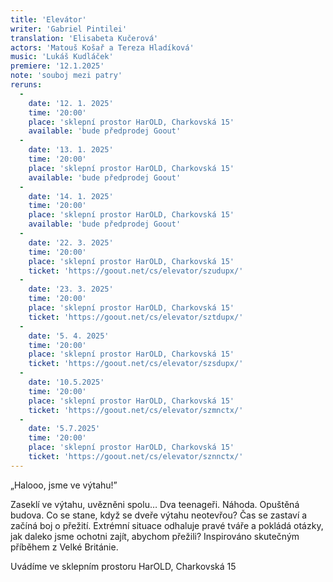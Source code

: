 ```yaml
---
title: 'Elevátor'
writer: 'Gabriel Pintilei'
translation: 'Elisabeta Kučerová'
actors: 'Matouš Košař a Tereza Hladíková'
music: 'Lukáš Kudláček'
premiere: '12.1.2025'
note: 'souboj mezi patry'
reruns:
  -  
    date: '12. 1. 2025'
    time: '20:00'
    place: 'sklepní prostor HarOLD, Charkovská 15'
    available: 'bude předprodej Goout'
  -  
    date: '13. 1. 2025'
    time: '20:00'
    place: 'sklepní prostor HarOLD, Charkovská 15'
    available: 'bude předprodej Goout'
  -  
    date: '14. 1. 2025'
    time: '20:00'
    place: 'sklepní prostor HarOLD, Charkovská 15'
    available: 'bude předprodej Goout'
  -  
    date: '22. 3. 2025'
    time: '20:00'
    place: 'sklepní prostor HarOLD, Charkovská 15'
    ticket: 'https://goout.net/cs/elevator/szudupx/'
  -  
    date: '23. 3. 2025'
    time: '20:00'
    place: 'sklepní prostor HarOLD, Charkovská 15'
    ticket: 'https://goout.net/cs/elevator/sztdupx/'
  -  
    date: '5. 4. 2025'
    time: '20:00'
    place: 'sklepní prostor HarOLD, Charkovská 15'
    ticket: 'https://goout.net/cs/elevator/szsdupx/'
  -
    date: '10.5.2025'
    time: '20:00'
    place: 'sklepní prostor HarOLD, Charkovská 15'
    ticket: 'https://goout.net/cs/elevator/szmnctx/'
  -
    date: '5.7.2025'
    time: '20:00'
    place: 'sklepní prostor HarOLD, Charkovská 15'
    ticket: 'https://goout.net/cs/elevator/sznnctx/'
---
```

„Halooo, jsme ve výtahu!”

Zaseklí ve výtahu, uvězněni spolu… Dva teenageři. Náhoda. Opuštěná budova. Co se stane, když se dveře výtahu neotevřou? Čas se zastaví a začíná boj o přežití. Extrémní situace odhaluje pravé tváře a pokládá otázky, jak daleko jsme ochotni zajít, abychom přežili?
Inspirováno skutečným příběhem z Velké Británie.

Uvádíme ve sklepním prostoru HarOLD, Charkovská 15
